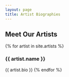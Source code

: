 ```yaml
---
layout: page
title: Artist Biographies
---
```


## Meet Our Artists

{% for artist in site.artists %}

### {{ artist.name }}

{{ artist.bio }}
{% endfor %}
